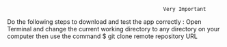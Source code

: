                                                        Very Important
Do the following steps to download and test the app correctly :
Open Terminal and change the current working directory to any directory on your computer
then use the command $ git clone remote repository URL
